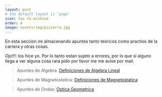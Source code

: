 ```yaml
---
layout: post
# the default layout is 'page'
icon: fas fa-archive
order: 4
image: assets/img/pizzarra.jpg
---
```


En esta seccion ire almacenando apuntes tanto teoricos como practios de la carrera y otras cosas.

*Ojo!!!:* los hice yo. Por lo tanto estan sujeto a errores, por lo que si alguno llega a ver alguna cosa rara pido por favor me 
me avise por mail.

> Apuntes de Algebra: [Definiciones de Algebra Lineal](/assets/docs/Resumen_Teorico_De_Algebra_Lineal.pdf)

> Apuntes de Magnetostatica: [Definiciones de Magnetostatica](/assets/docs/Magnetismo.pdf)

> Apuntes de Ondas: [Optica Geometrica](/assets/docs/Optica_Geometrica.pdf)
